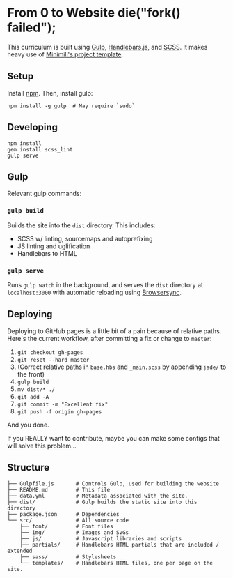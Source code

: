 From 0 to Website
		die("fork() failed");
========================================

This curriculum is built using [Gulp][gulp], [Handlebars.js][handlebars], and [SCSS][scss]. It makes heavy use of [Minimill's project template][minimill].

## Setup

Install [npm][npm-install]. Then, install gulp:

```
npm install -g gulp  # May require `sudo`
```

## Developing

```
npm install
gem install scss_lint
gulp serve
```

## Gulp

Relevant gulp commands:

### `gulp build`

Builds the site into the `dist` directory.  This includes:

- SCSS w/ linting, sourcemaps and autoprefixing
- JS linting and uglification
- Handlebars to HTML

### `gulp serve`

Runs `gulp watch` in the background, and serves the `dist` directory at `localhost:3000` with automatic reloading using [Browsersync][browsersync].

## Deploying

Deploying to GitHub pages is a little bit of a pain because of relative paths. Here's the current workflow, after committing a fix or change to `master`:

1. `git checkout gh-pages`
2. `git reset --hard master`
3. (Correct relative paths in `base.hbs` and `_main.scss` by appending `jade/` to the front)
4. `gulp build`
5. `mv dist/* ./`
6. `git add -A`
7. `git commit -m "Excellent fix"`
8. `git push -f origin gh-pages`

And you done.

If you REALLY want to contribute, maybe you can make some configs that will solve this problem...

## Structure

```
├── Gulpfile.js       # Controls Gulp, used for building the website
├── README.md         # This file
├── data.yml          # Metadata associated with the site.
├── dist/             # Gulp builds the static site into this directory
├── package.json      # Dependencies
└── src/              # All source code
    ├── font/         # Font files
    ├── img/          # Images and SVGs
    ├── js/           # Javascript libraries and scripts
    ├── partials/     # Handlebars HTML partials that are included / extended
    ├── sass/         # Stylesheets
    └── templates/    # Handlebars HTML files, one per page on the site.
```

[browsersync]: http://www.browsersync.io/
[gulp]: http://gulpjs.com/
[handlebars]: http://handlebarsjs.com/
[npm-install]: https://nodejs.org/en/download/
[scss]: http://sass-lang.com/
[minimill]: https://github.com/minimill/project-template/
